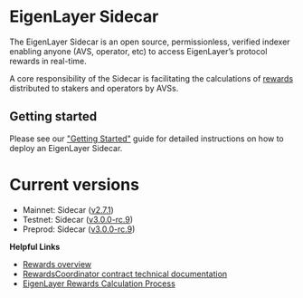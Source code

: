 # EigenLayer Sidecar

The EigenLayer Sidecar is an open source, permissionless, verified indexer enabling anyone (AVS, operator, etc) to access EigenLayer’s protocol rewards in real-time.

A core responsibility of the Sidecar is facilitating the calculations of [rewards](https://docs.eigenlayer.xyz/eigenlayer/rewards-claiming/rewards-claiming-overview) distributed to stakers and operators by AVSs.

## Getting started

Please see our ["Getting Started"](https://sidecar-docs.eigenlayer.xyz/docs/sidecar/running/getting-started) guide for detailed instructions on how to deploy an EigenLayer Sidecar.

# Current versions

* Mainnet: Sidecar ([v2.7.1](https://github.com/Layr-Labs/sidecar/releases/tag/v2.7.1))
* Testnet: Sidecar ([v3.0.0-rc.9](https://github.com/Layr-Labs/sidecar/releases/tag/v3.0.0-rc.9))
* Preprod: Sidecar ([v3.0.0-rc.9](https://github.com/Layr-Labs/sidecar/releases/tag/v3.0.0-rc.9))

**Helpful Links**

* [Rewards overview](https://docs.eigenlayer.xyz/eigenlayer/rewards-claiming/rewards-claiming-overview)
* [RewardsCoordinator contract technical documentation](https://github.com/Layr-Labs/eigenlayer-contracts/blob/dev/docs/core/RewardsCoordinator.md)
* [EigenLayer Rewards Calculation Process](https://hackmd.io/u-NHKEvtQ7m7CVDb4_42bA)


